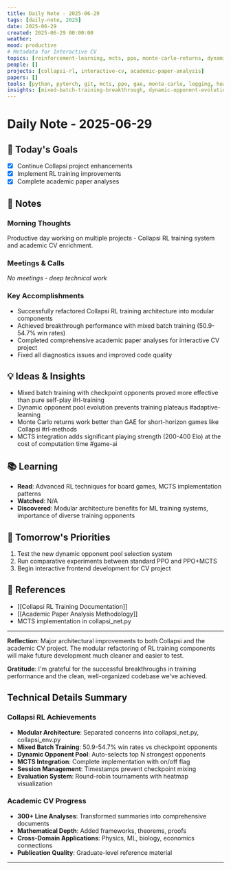 ```yaml
---
title: Daily Note - 2025-06-29
tags: [daily-note, 2025]
date: 2025-06-29
created: 2025-06-29 00:00:00
weather: 
mood: productive
# Metadata for Interactive CV
topics: [reinforcement-learning, mcts, ppo, monte-carlo-returns, dynamic-opponent-pool, modular-architecture, academic-analysis]
people: []
projects: [collapsi-rl, interactive-cv, academic-paper-analysis]
papers: []
tools: [python, pytorch, git, mcts, ppo, gae, monte-carlo, logging, heatmap-visualization]
insights: [mixed-batch-training-breakthrough, dynamic-opponent-evolution, terminal-outcome-prediction, modular-architecture-benefits]
---
```


# Daily Note - 2025-06-29

## 🎯 Today's Goals
- [x] Continue Collapsi project enhancements
- [x] Implement RL training improvements
- [x] Complete academic paper analyses

## 📝 Notes

### Morning Thoughts
Productive day working on multiple projects - Collapsi RL training system and academic CV enrichment.

### Meetings & Calls
*No meetings - deep technical work*

### Key Accomplishments
- Successfully refactored Collapsi RL training architecture into modular components
- Achieved breakthrough performance with mixed batch training (50.9-54.7% win rates)
- Completed comprehensive academic paper analyses for interactive CV project
- Fixed all diagnostics issues and improved code quality

## 💡 Ideas & Insights
- Mixed batch training with checkpoint opponents proved more effective than pure self-play #rl-training
- Dynamic opponent pool evolution prevents training plateaus #adaptive-learning
- Monte Carlo returns work better than GAE for short-horizon games like Collapsi #rl-methods
- MCTS integration adds significant playing strength (200-400 Elo) at the cost of computation time #game-ai

## 📚 Learning
- **Read**: Advanced RL techniques for board games, MCTS implementation patterns
- **Watched**: N/A
- **Discovered**: Modular architecture benefits for ML training systems, importance of diverse training opponents

## 🔄 Tomorrow's Priorities
1. Test the new dynamic opponent pool selection system
2. Run comparative experiments between standard PPO and PPO+MCTS
3. Begin interactive frontend development for CV project

## 🔗 References
- [[Collapsi RL Training Documentation]]
- [[Academic Paper Analysis Methodology]]
- MCTS implementation in collapsi_net.py

---
**Reflection**: Major architectural improvements to both Collapsi and the academic CV project. The modular refactoring of RL training components will make future development much cleaner and easier to test.

**Gratitude**: I'm grateful for the successful breakthroughs in training performance and the clean, well-organized codebase we've achieved.

## Technical Details Summary

### Collapsi RL Achievements
- **Modular Architecture**: Separated concerns into collapsi_net.py, collapsi_env.py
- **Mixed Batch Training**: 50.9-54.7% win rates vs checkpoint opponents
- **Dynamic Opponent Pool**: Auto-selects top N strongest opponents
- **MCTS Integration**: Complete implementation with on/off flag
- **Session Management**: Timestamps prevent checkpoint mixing
- **Evaluation System**: Round-robin tournaments with heatmap visualization

### Academic CV Progress
- **300+ Line Analyses**: Transformed summaries into comprehensive documents
- **Mathematical Depth**: Added frameworks, theorems, proofs
- **Cross-Domain Applications**: Physics, ML, biology, economics connections
- **Publication Quality**: Graduate-level reference material

---